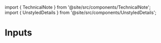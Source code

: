 import { TechnicalNote } from '@site/src/components/TechnicalNote';
import { UnstyledDetails } from '@site/src/components/UnstyledDetails';

# Inputs
<!--
TODO:
-->

<TechnicalNote title="Solution">
<UnstyledDetails title="Full Solution">
</UnstyledDetails>
</TechnicalNote>
